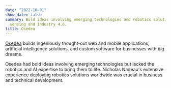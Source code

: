 ```yaml
---
date: "2022-10-01"
show_date: false
summary: Bold ideas involving emerging technologies and robotics solutions for dynamic
  sensing and Industry 4.0.
title: Osedea
---
```


[Osedea](https://www.osedea.com/) builds ingeniously thought-out web and mobile applications, artificial intelligence solutions, and custom software for businesses with big dreams.

Osedea had bold ideas involving emerging technologies but lacked the robotics and AI expertise to bring them to life. Nicholas Nadeau's extensive experience deploying robotics solutions worldwide was crucial in business and technical development.
